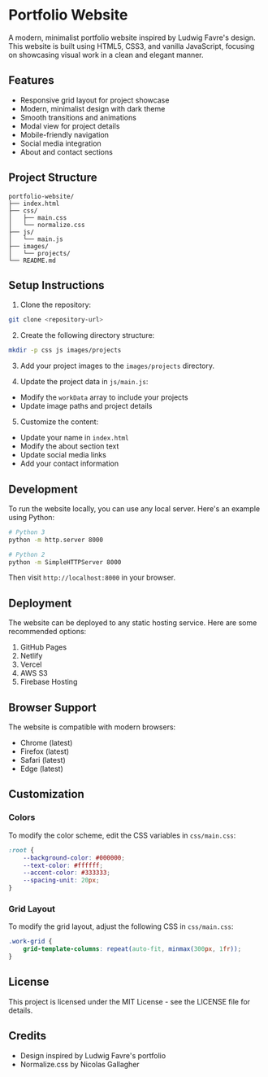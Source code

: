 # Portfolio Website

A modern, minimalist portfolio website inspired by Ludwig Favre's design. This website is built using HTML5, CSS3, and vanilla JavaScript, focusing on showcasing visual work in a clean and elegant manner.

## Features

- Responsive grid layout for project showcase
- Modern, minimalist design with dark theme
- Smooth transitions and animations
- Modal view for project details
- Mobile-friendly navigation
- Social media integration
- About and contact sections

## Project Structure

```
portfolio-website/
├── index.html
├── css/
│   ├── main.css
│   └── normalize.css
├── js/
│   └── main.js
├── images/
│   └── projects/
└── README.md
```

## Setup Instructions

1. Clone the repository:
```bash
git clone <repository-url>
```

2. Create the following directory structure:
```bash
mkdir -p css js images/projects
```

3. Add your project images to the `images/projects` directory.

4. Update the project data in `js/main.js`:
- Modify the `workData` array to include your projects
- Update image paths and project details

5. Customize the content:
- Update your name in `index.html`
- Modify the about section text
- Update social media links
- Add your contact information

## Development

To run the website locally, you can use any local server. Here's an example using Python:

```bash
# Python 3
python -m http.server 8000

# Python 2
python -m SimpleHTTPServer 8000
```

Then visit `http://localhost:8000` in your browser.

## Deployment

The website can be deployed to any static hosting service. Here are some recommended options:

1. GitHub Pages
2. Netlify
3. Vercel
4. AWS S3
5. Firebase Hosting

## Browser Support

The website is compatible with modern browsers:

- Chrome (latest)
- Firefox (latest)
- Safari (latest)
- Edge (latest)

## Customization

### Colors
To modify the color scheme, edit the CSS variables in `css/main.css`:

```css
:root {
    --background-color: #000000;
    --text-color: #ffffff;
    --accent-color: #333333;
    --spacing-unit: 20px;
}
```

### Grid Layout
To modify the grid layout, adjust the following CSS in `css/main.css`:

```css
.work-grid {
    grid-template-columns: repeat(auto-fit, minmax(300px, 1fr));
}
```

## License

This project is licensed under the MIT License - see the LICENSE file for details.

## Credits

- Design inspired by Ludwig Favre's portfolio
- Normalize.css by Nicolas Gallagher 